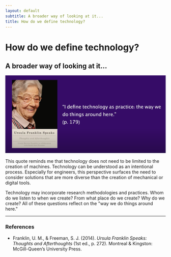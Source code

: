 ```yaml
---
layout: default
subtitle: A broader way of looking at it...
title: How do we define technology?
---
```

# How do we define technology?
## A broader way of looking at it...

![An image of white older woman smiling on a book cover reading: Ursula Franklin Speaks. With a quote reading: "I define technology as practice: the way we do things around here." (p. 179) ](media/cleanshot_2024-11-02-at-00-58-36@2x.png)

This quote reminds me that technology does not need to be limited to the creation of machines. Technology can be understood as an intentional process. Especially for engineers, this perspective surfaces the need to consider solutions that are more diverse than the creation of mechanical or digital tools. 

Technology may incorporate research methodologies and practices. Whom do we listen to when we create? From what place do we create? Why do we create? All of these questions reflect on the "way we do things around here."


___________
### References 
- Franklin, U. M., & Freeman, S. J. (2014). _Ursula Franklin Speaks: Thoughts and Afterthoughts_ (1st ed., p. 272). Montreal & Kingston: McGill-Queen’s University Press.